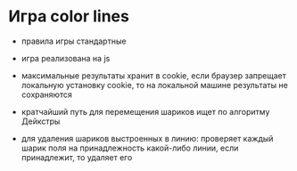 Игра color lines 
=====================

- правила игры стандартные

- игра реализована на js

- максимальные результаты хранит в cookie, если браузер запрещает локальную установку cookie, то на локальной машине результаты не сохраняются

- кратчайший путь для перемещения шариков ищет по алгоритму Дейкстры

- для удаления шариков выстроенных в линию: проверяет каждый шарик поля на принадлежность какой-либо линии, если принадлежит, то  удаляет его